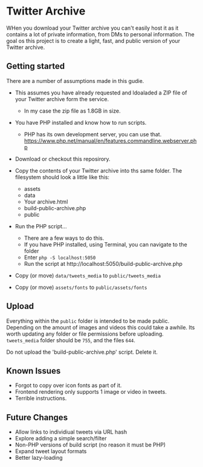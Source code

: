 # Twitter Archive

WHen you download your Twitter archive you can't easily host it as it contains a lot of private information, from DMs to personal information. The goal os this project is to create a light, fast, and public version of your Twitter archive.

## Getting started

There are a number of assumptions made in this gudie.

- This assumes you have already requested and ldoaladed a ZIP file of your Twitter archive form the service. 
  - In my case the zip file as 1.8GB in size.
- You have PHP installed and know how to run scripts.
  - PHP has its own development server, you can use that. https://www.php.net/manual/en/features.commandline.webserver.php

- Download or checkout this reposirory.
- Copy the contents of your Twitter archive into ths same folder. The filesystem should look a little like this:
  - assets
  - data
  - Your archive.html
  - build-public-archive.php
  - public
- Run the PHP script...
  - There are a few ways to do this. 
  - If you have PHP installed, using Terminal, you can navigate to the folder
  - Enter `php -S localhost:5050`
  - Run the script at http://localhost:5050/build-public-archive.php
- Copy (or move) `data/tweets_media` to `public/tweets_media`
- Copy (or move) `assets/fonts` to `public/assets/fonts`

## Upload

Everything within the `public` folder is intended to be made public. Depending on the amount of images and videos this could take a awhile. Its worth updating any folder or file permissions before uploading. `tweets_media` folder should be `755`, and the files `644`.

Do not upload the 'build-public-archive.php' script. Delete it.

## Known Issues

- Forgot to copy over icon fonts as part of it.
- Frontend rendering only supports 1 image or video in tweets.
- Terrible instructions.

## Future Changes

- Allow links to individiual tweets via URL hash
- Explore adding a simple search/filter
- Non-PHP versions of build script (no reason it must be PHP)
- Expand tweet layout formats
- Better lazy-loading

